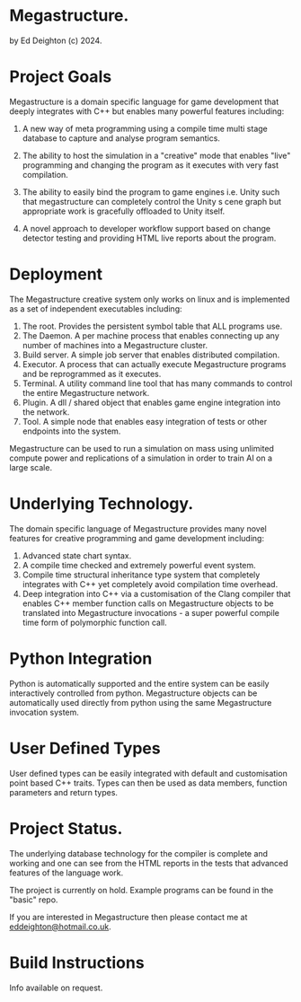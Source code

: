 

# Megastructure.

by Ed Deighton (c) 2024.

# Project Goals

Megastructure is a domain specific language for game development that deeply integrates with C++ but enables many powerful features including:

1. A new way of meta programming using a compile time multi stage database to capture and analyse program semantics.

2. The ability to host the simulation in a "creative" mode that enables "live" programming and changing the program as it executes with very fast compilation.

3. The ability to easily bind the program to game engines i.e. Unity such that megastructure can completely control the Unity s cene graph but appropriate work is gracefully offloaded to Unity itself.

4. A novel approach to developer workflow support based on change detector testing and providing HTML live reports about the program.

# Deployment

The Megastructure creative system only works on linux and is implemented as a set of independent executables including:

1. The root.  Provides the persistent symbol table that ALL programs use.
2. The Daemon.  A per machine process that enables connecting up any number of machines into a Megastructure cluster.
3. Build server.  A simple job server that enables distributed compilation.
4. Executor.  A process that can actually execute Megastructure programs and be reprogrammed as it executes.
5. Terminal.  A utility command line tool that has many commands to control the entire Megastructure network.
6. Plugin.  A dll / shared object that enables game engine integration into the network.
7. Tool.  A simple node that enables easy integration of tests or other endpoints into the system.

Megastructure can be used to run a simulation on mass using unlimited compute power and replications of a simulation in order to train AI on a large scale.

# Underlying Technology.

The domain specific language of Megastructure provides many novel features for creative programming and game development including:

1. Advanced state chart syntax.
2. A compile time checked and extremely powerful event system.
3. Compile time structural inheritance type system that completely integrates with C++ yet completely avoid compilation time overhead.
4. Deep integration into C++ via a customisation of the Clang compiler that enables C++ member function calls on Megastructure objects to be translated into Megastructure invocations - a super powerful compile time form of polymorphic function call.

# Python Integration

Python is automatically supported and the entire system can be easily interactively controlled from python.  Megastructure objects can be automatically used directly from python using the same Megastructure invocation system.

# User Defined Types

User defined types can be easily integrated with default and customisation point based C++ traits.  Types can then be used as data members, function parameters and return types.

# Project Status.

The underlying database technology for the compiler is complete and working and one can see from the HTML reports in the tests that advanced features of the language work.

The project is currently on hold.  Example programs can be found in the "basic" repo.

If you are interested in Megastructure then please contact me at eddeighton@hotmail.co.uk.

# Build Instructions

Info available on request.



